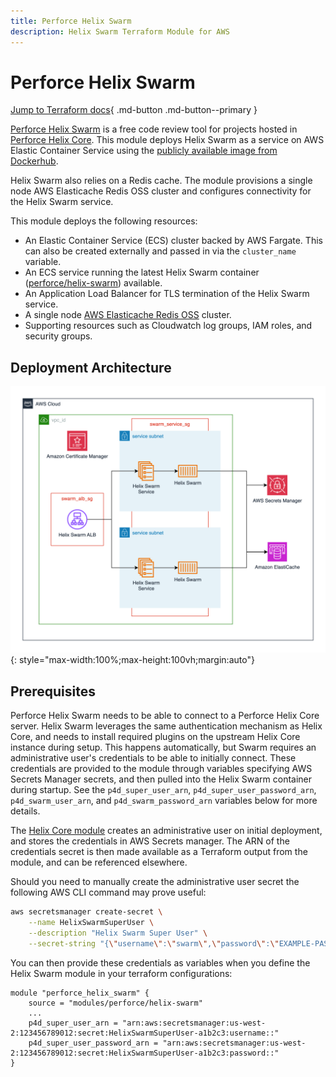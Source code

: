 ```yaml
---
title: Perforce Helix Swarm
description: Helix Swarm Terraform Module for AWS
---
```


# Perforce Helix Swarm

[Jump to Terraform docs](./terraform-docs.md){ .md-button .md-button--primary }

[Perforce Helix Swarm](https://www.perforce.com/products/helix-swarm) is a free code review tool for projects hosted in [Perforce Helix Core](https://www.perforce.com/products/helix-core). This module deploys Helix Swarm as a service on AWS Elastic Container Service using the [publicly available image from Dockerhub](https://hub.docker.com/r/perforce/helix-swarm).

Helix Swarm also relies on a Redis cache. The module provisions a single node AWS Elasticache Redis OSS cluster and configures connectivity for the Helix Swarm service.

This module deploys the following resources:

- An Elastic Container Service (ECS) cluster backed by AWS Fargate. This can also be created externally and passed in via the `cluster_name` variable.
- An ECS service running the latest Helix Swarm container ([perforce/helix-swarm](https://hub.docker.com/r/perforce/helix-swarm)) available.
- An Application Load Balancer for TLS termination of the Helix Swarm service.
- A single node [AWS Elasticache Redis OSS](https://aws.amazon.com/elasticache/redis/) cluster.
- Supporting resources such as Cloudwatch log groups, IAM roles, and security groups.

## Deployment Architecture
![Helix Swarm Module Architecture](../../../media/images/helix-swarm-architecture.png){: style="max-width:100%;max-height:100vh;margin:auto"}

## Prerequisites

Perforce Helix Swarm needs to be able to connect to a Perforce Helix Core server. Helix Swarm leverages the same authentication mechanism as Helix Core, and needs to install required plugins on the upstream Helix Core instance during setup. This happens automatically, but Swarm requires an administrative user's credentials to be able to initially connect. These credentials are provided to the module through variables specifying AWS Secrets Manager secrets, and then pulled into the Helix Swarm container during startup. See the `p4d_super_user_arn`, `p4d_super_user_password_arn`, `p4d_swarm_user_arn`, and `p4d_swarm_password_arn` variables below for more details.

The [Helix Core module](../helix-core/helix-core.md) creates an administrative user on initial deployment, and stores the credentials in AWS Secrets manager. The ARN of the credentials secret is then made available as a Terraform output from the module, and can be referenced elsewhere.

Should you need to manually create the administrative user secret the following AWS CLI command may prove useful:

```bash
aws secretsmanager create-secret \
    --name HelixSwarmSuperUser \
    --description "Helix Swarm Super User" \
    --secret-string "{\"username\":\"swarm\",\"password\":\"EXAMPLE-PASSWORD\"}"
```

You can then provide these credentials as variables when you define the Helix Swarm module in your terraform configurations:

```hcl
module "perforce_helix_swarm" {
    source = "modules/perforce/helix-swarm"
    ...
    p4d_super_user_arn = "arn:aws:secretsmanager:us-west-2:123456789012:secret:HelixSwarmSuperUser-a1b2c3:username::"
    p4d_super_user_password_arn = "arn:aws:secretsmanager:us-west-2:123456789012:secret:HelixSwarmSuperUser-a1b2c3:password::"
}
```
